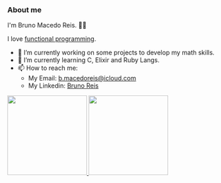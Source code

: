 ### About me
I'm Bruno Macedo Reis. :man_technologist:

I love [functional programming](https://en.wikipedia.org/wiki/Functional_programming).

- 🔭 I’m currently working on some projects to develop my math skills.
- 🌱 I’m currently learning C, Elixir and Ruby Langs.
- 📫 How to reach me:
  - My Email: [b.macedoreis@icloud.com](mailto:b.macedoreis@icloud.com)
  - My Linkedin: [Bruno Reis]([(https://www.linkedin.com/in/bruno-reis-9a937b189/)](https://www.linkedin.com/in/bruno-reis-9a937b189/))


<div>
  <a href="https://github.com/brunoreis-dev">
  <img height="180em" src="https://github-readme-stats.vercel.app/api?username=brunoreis-dev&show_icons=true&theme=monokai&include_all_commits=true&count_private=true"/>
  <img height="180em" src="https://github-readme-stats.vercel.app/api/top-langs/?username=brunoreis-dev&layout=compact&langs_count=7&theme=monokai"/>
</div>
